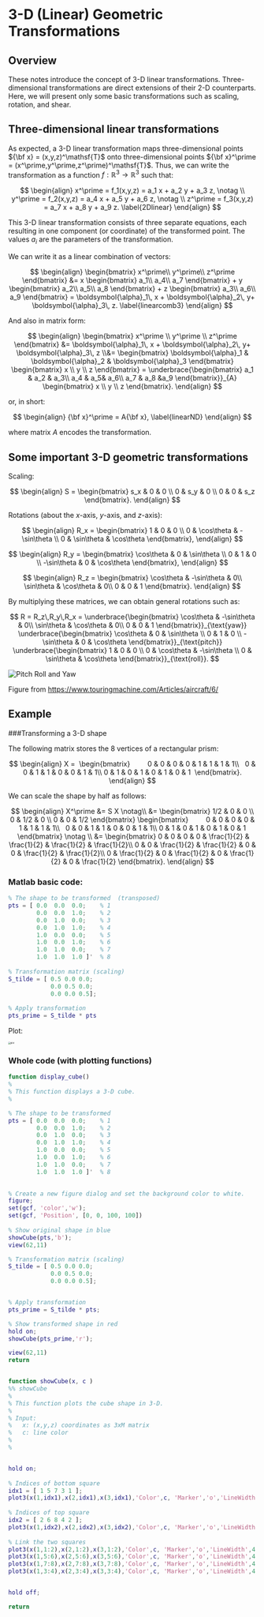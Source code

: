 # 3-D (Linear) Geometric Transformations



## Overview

These notes introduce the concept of 3-D linear transformations. Three-dimensional transformations are direct extensions of their 2-D counterparts. Here, we will present only some basic transformations such as scaling, rotation, and shear.  

## Three-dimensional linear transformations 

As expected, a 3-D linear transformation maps three-dimensional points ${\bf x} = (x,y,z)^\mathsf{T}$ onto three-dimensional points ${\bf x}^\prime = (x^\prime,y^\prime,z^\prime)^\mathsf{T}$. Thus, we can write the transformation as a function $f:\mathbb{R}^3 \rightarrow \mathbb{R}^3$ such that:

$$
\begin{align}
		x^\prime = f_1(x,y,z) = a_1 x + a_2 y + a_3 z, \notag \\
		y^\prime = f_2(x,y,z) = a_4 x + a_5 y + a_6 z, \notag \\
		z^\prime = f_3(x,y,z) = a_7 x + a_8 y + a_9 z.
		\label{2Dlinear}
\end{align}
$$

This 3-D linear transformation consists of three separate equations, each resulting in one component (or coordinate) of the transformed point. The values $a_i$ are the parameters of the transformation. 

We can write it as a linear combination of vectors: 

$$
\begin{align}
	\begin{bmatrix}
		x^\prime\\
		y^\prime\\
		z^\prime 
	\end{bmatrix}
  &= x
	\begin{bmatrix}
		a_1\\
		a_4\\
		a_7	
	\end{bmatrix}
	+ y
	\begin{bmatrix}
		a_2\\
		a_5\\
		a_8		
	\end{bmatrix}
	+ z
	\begin{bmatrix}
		a_3\\
		a_6\\
		a_9		
	\end{bmatrix} 
	= \boldsymbol{\alpha}_1\, x + \boldsymbol{\alpha}_2\, y+ \boldsymbol{\alpha}_3\, z. 
		\label{linearcomb3}
\end{align}
$$

And also in matrix form:

$$
\begin{align}
    \begin{bmatrix}    x^\prime \\    y^\prime \\       z^\prime   \end{bmatrix}   
    &=		\boldsymbol{\alpha}_1\, x + \boldsymbol{\alpha}_2\, y+ \boldsymbol{\alpha}_3\, z 
		\\&=
		\begin{bmatrix}
		\boldsymbol{\alpha}_1 & \boldsymbol{\alpha}_2 & \boldsymbol{\alpha}_3
	\end{bmatrix}	
	\begin{bmatrix}
		x \\
		y \\
		z
	\end{bmatrix}	 	
	=
	\underbrace{\begin{bmatrix}
		a_1 & a_2 & a_3\\
		a_4 & a_5& a_6\\
		a_7 & a_8 &a_9		
	\end{bmatrix}}_{A}
	\begin{bmatrix}
		x \\
		y \\
		z
	\end{bmatrix}.	
\end{align}
$$

or, in short:

$$
\begin{align}
	{\bf x}^\prime = A{\bf x},
	\label{linearND}
\end{align}
$$

where matrix $A$ encodes the transformation.

## Some important 3-D geometric transformations 

Scaling:

$$
\begin{align}
	S = 
	\begin{bmatrix}
		s_x & 0 & 0 \\
		0 & s_y & 0 \\
		0 &   0 & s_z
	\end{bmatrix}. 
\end{align}
$$

Rotations (about the $x$-axis, $y$-axis, and $z$-axis):

$$
\begin{align}
	R_x = 
	\begin{bmatrix}
	    1 &           0 &           0 \\
		  0 &  \cos\theta & -\sin\theta \\
		  0 &  \sin\theta &  \cos\theta 
	\end{bmatrix},
\end{align}
$$

$$
\begin{align}
	R_y = 
	\begin{bmatrix}
	    \cos\theta &           0 &  \sin\theta \\
		  0          &           1 &           0 \\
		 -\sin\theta &           0 &  \cos\theta 
	\end{bmatrix},
\end{align}
$$

$$
\begin{align}
	R_z = 
	\begin{bmatrix}
		  \cos\theta & -\sin\theta & 0\\
		  \sin\theta &  \cos\theta & 0\\
	             0 &           0 & 1
	\end{bmatrix}.
\end{align}
$$

By multiplying these matrices, we can obtain general rotations such as: 

$$
R = R_z\,R_y\,R_x = 
  \underbrace{\begin{bmatrix}
		  \cos\theta & -\sin\theta & 0\\
		  \sin\theta &  \cos\theta & 0\\
	             0 &           0 & 1
	\end{bmatrix}}_{\text{yaw}}
	\underbrace{\begin{bmatrix}
	    \cos\theta &           0 &  \sin\theta \\
		  0          &           1 &           0 \\
		 -\sin\theta &           0 &  \cos\theta 
	\end{bmatrix}}_{\text{pitch}}
 	\underbrace{\begin{bmatrix}
	    1 &           0 &           0 \\
		  0 &  \cos\theta & -\sin\theta \\
		  0 &  \sin\theta &  \cos\theta 
	\end{bmatrix}}_{\text{roll}}.
$$

![Pitch Roll and Yaw](PitchRollYaw.png)

Figure from https://www.touringmachine.com/Articles/aircraft/6/

## Example 

###Transforming a 3-D shape 

The following matrix stores the 8 vertices of a rectangular prism:

$$
\begin{align} 
  X = 
  \begin{bmatrix}      
  	0 & 0 & 0 & 0 & 1 & 1 & 1 & 1\\
  	0 & 0 & 1 & 1 & 0 & 0 & 1 & 1\\
    0 & 1 & 0 & 1 & 0 & 1 & 0 & 1
  \end{bmatrix}.   
\end{align}
$$

We can scale the shape by half as follows:

$$
\begin{align}
   X^\prime &= S X \notag\\
   &= 
   \begin{bmatrix}
	1/2 & 0 & 0 \\
	0 & 1/2 & 0 \\
	0 &   0 & 1/2
  \end{bmatrix} 	
  \begin{bmatrix}      
  	0 & 0 & 0 & 0 & 1 & 1 & 1 & 1\\
  	0 & 0 & 1 & 1 & 0 & 0 & 1 & 1\\
    	0 & 1 & 0 & 1 & 0 & 1 & 0 & 1
  \end{bmatrix}   
\notag \\
	&=
\begin{bmatrix}
	0 & 0 & 0 & 0 & \frac{1}{2} & \frac{1}{2} & \frac{1}{2} & \frac{1}{2}\\ 
	0 & 0 & \frac{1}{2} & \frac{1}{2} & 0 & 0 & \frac{1}{2} & \frac{1}{2}\\ 
	0 & \frac{1}{2} & 0 & \frac{1}{2} & 0 & \frac{1}{2} & 0 & \frac{1}{2}
\end{bmatrix}.
\end{align}
$$

### Matlab basic code:

```matlab
% The shape to be transformed  (transposed)
pts = [ 0.0  0.0  0.0;    % 1
        0.0  0.0  1.0;    % 2
        0.0  1.0  0.0;    % 3
        0.0  1.0  1.0;    % 4
        1.0  0.0  0.0;    % 5
        1.0  0.0  1.0;    % 6
        1.0  1.0  0.0;    % 7
        1.0  1.0  1.0 ]'  % 8 
    
% Transformation matrix (scaling)
S_tilde = [ 0.5 0.0 0.0;
            0.0 0.5 0.0;
            0.0 0.0 0.5];     
        
% Apply transformation 
pts_prime = S_tilde * pts
```

Plot: 

<img src="plot.png" alt="plot" style="zoom:30%;" />

### Whole code (with plotting functions)

```matlab
function display_cube()
%
% This function displays a 3-D cube. 
%

% The shape to be transformed  
pts = [ 0.0  0.0  0.0;    % 1
        0.0  0.0  1.0;    % 2
        0.0  1.0  0.0;    % 3
        0.0  1.0  1.0;    % 4
        1.0  0.0  0.0;    % 5
        1.0  0.0  1.0;    % 6
        1.0  1.0  0.0;    % 7
        1.0  1.0  1.0 ]'  % 8 

    
% Create a new figure dialog and set the background color to white.      
figure; 
set(gcf, 'color','w');     
set(gcf, 'Position', [0, 0, 100, 100])
    
% Show original shape in blue
showCube(pts,'b');  
view(62,11)  

% Transformation matrix (scaling)
S_tilde = [ 0.5 0.0 0.0;
            0.0 0.5 0.0;
            0.0 0.0 0.5]; 


% Apply transformation 
pts_prime = S_tilde * pts; 

% Show transformed shape in red
hold on;
showCube(pts_prime,'r');   

view(62,11)  
return 


function showCube(x, c )  
%% showCube 
%
% This function plots the cube shape in 3-D. 
%
% Input: 
%   x: (x,y,z) coordinates as 3xM matrix 
%   c: line color 
%
%


hold on;
    
% Indices of bottom square  
idx1 = [ 1 5 7 3 1 ];   
plot3(x(1,idx1),x(2,idx1),x(3,idx1),'Color',c, 'Marker','o','LineWidth',4);
  
% Indices of top square
idx2 = [ 2 6 8 4 2 ];   
plot3(x(1,idx2),x(2,idx2),x(3,idx2),'Color',c, 'Marker','o','LineWidth',4);
 
% Link the two squares
plot3(x(1,1:2),x(2,1:2),x(3,1:2),'Color',c, 'Marker','o','LineWidth',4, 'MarkerSize', 8, 'MarkerFaceColor','r');
plot3(x(1,5:6),x(2,5:6),x(3,5:6),'Color',c, 'Marker','o','LineWidth',4, 'MarkerSize', 8, 'MarkerFaceColor','r');
plot3(x(1,7:8),x(2,7:8),x(3,7:8),'Color',c, 'Marker','o','LineWidth',4, 'MarkerSize', 8, 'MarkerFaceColor','r');
plot3(x(1,3:4),x(2,3:4),x(3,3:4),'Color',c, 'Marker','o','LineWidth',4, 'MarkerSize', 8, 'MarkerFaceColor','r');


hold off; 

return 
```

